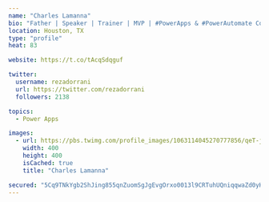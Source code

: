```yaml
---
name: "Charles Lamanna"
bio: "Father | Speaker | Trainer | MVP | #PowerApps & #PowerAutomate Community Super User | YouTuber Right-pointing triangle http://youtube.com/c/rezadorrani | Learn - Share - Clockwise rightwards and leftwards open circle arrows"
location: Houston, TX
type: "profile"
heat: 83

website: https://t.co/tAcqSdqguf

twitter:
  username: rezadorrani
  url: https://twitter.com/rezadorrani
  followers: 2138

topics:
  - Power Apps

images:
  - url: https://pbs.twimg.com/profile_images/1063114045270777856/qeT-jpWr_400x400.jpg
    width: 400
    height: 400
    isCached: true
    title: "Charles Lamanna"

secured: "5Cq9TNkYgb2ShJing855qnZuomSgJgEvgOrxo0013l9CRTuhUQniqqwaZd0yHfsfiTyehKokF6l+ZdSlWHAxS5VH7/QwBsFWwNtDLFwsIO4L/Tdcpby17evoekhN/rYgHyrCZ32SZkK7It66mwrjn70ePhSmkuKpgjgUY//cq+biYiRkLeHo7F4J/0zroRPdjfop5jpzhWdrdLnKk9pvuIhx7l/wnZkiI9z4taPzf4UntTp+Q0xbZvuI4p8beroNO1HhiyEqiGNBs6dqzzFL5dhXggnEd1f1nyQYzrFQdXKfBfymuPyKLz5FjAtwYfAVDcGm0KYDEpqcLmLqO92gbRWhflhyBAsdCVvcgp7BUglwpc2UZb+iM83govbBQW8VD0TijXJla86Zx/4syirAvT3oo4qROiaQdhmp49CT0SI=;ZhxGImCINp0vR4yapYS5bw=="
---
```


